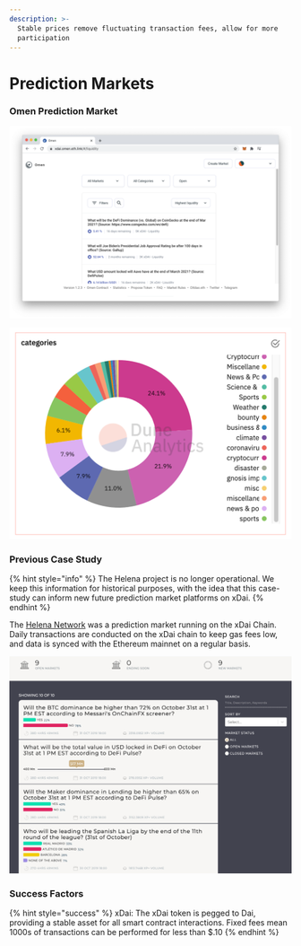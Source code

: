 ```yaml
---
description: >-
  Stable prices remove fluctuating transaction fees, allow for more
  participation
---
```


# Prediction Markets

### Omen Prediction Market

![](../../.gitbook/assets/omen1.png)

![Historical Market Types on Omen](../../.gitbook/assets/omen2.png)

### Previous Case Study

{% hint style="info" %}
The Helena project is no longer operational. We keep this information for historical purposes, with the idea that this case-study can inform new future prediction market platforms on xDai.&#x20;
{% endhint %}

The [Helena Network](https://media.consensys.net/prediction-markets-platform-becomes-first-dapp-on-xdai-sidechain-f26e6d691799) was a prediction market running on the xDai Chain. Daily transactions are conducted on the xDai chain to keep gas fees low, and data is synced with the Ethereum mainnet on a regular basis.&#x20;

![A list of open prediction markets on Helena Network application](<../../.gitbook/assets/Image 2019-10-03 at 2.11.21 PM.png>)

### Success Factors

{% hint style="success" %}
xDai: The xDai token is pegged to Dai, providing a stable asset for all smart contract interactions. Fixed fees mean 1000s of transactions can be performed for less than $.10
{% endhint %}
